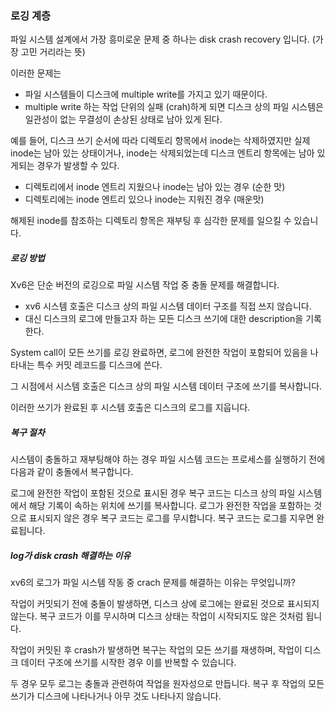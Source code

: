 ### 로깅 계층

파일 시스템 설계에서 가장 흥미로운 문제 중 하나는 disk crash recovery 입니다. (가장 고민 거리라는 뜻)

이러한 문제는 

* 파일 시스템들이 디스크에 multiple write를 가지고 있기 때문이다. 
* multiple write 하는 작업 단위의 실패 (crah)하게 되면 디스크 상의 파일 시스템은 일관성이 없는 무결성이 손상된 상태로 남아 있게 된다. 

예를 들어, 디스크 쓰기 순서에 따라 디렉토리 항목에서 inode는 삭제하였지만 실제 inode는 남아 있는 상태이거나, inode는 삭제되었는데 디스크 엔트리 항목에는 남아 있게되는 경우가 발생할 수 있다.

* 디렉토리에서 inode 엔트리 지웠으나 inode는 남아 있는 경우 (순한 맛)
* 디렉토리에는 inode 엔트리 있으나 inode는 지워진 경우 (매운맛)

해제된 inode를 참조하는 디렉토리 항목은 재부팅 후 심각한 문제를 일으킬 수 있습니다.

##### 로깅 방법

Xv6은 단순 버전의 로깅으로 파일 시스템 작업 중 충돌 문제를 해결합니다. 

* xv6 시스템 호출은 디스크 상의 파일 시스템 데이터 구조를 직접 쓰지 않습니다. 
* 대신 디스크의 로그에 만들고자 하는 모든 디스크 쓰기에 대한 description을 기록 한다.

System call이 모든 쓰기를 로깅 완료하면,  로그에 완전한 작업이 포함되어 있음을 나타내는 특수 커밋 레코드를 디스크에 쓴다.

그 시점에서 시스템 호출은 디스크 상의 파일 시스템 데이터 구조에 쓰기를 복사합니다.

이러한 쓰기가 완료된 후 시스템 호출은 디스크의 로그를 지웁니다. 

##### 복구 절차

시스템이 충돌하고 재부팅해야 하는 경우 파일 시스템 코드는 프로세스를 실행하기 전에 다음과 같이 충돌에서 복구합니다. 

로그에 완전한 작업이 포함된 것으로 표시된 경우 복구 코드는 디스크 상의 파일 시스템에서 해당 기록이 속하는 위치에 쓰기를 복사합니다. 로그가 완전한 작업을 포함하는 것으로 표시되지 않은 경우 복구 코드는 로그를 무시합니다. 복구 코드는 로그를 지우면 완료됩니다.



##### log가 disk crash 해결하는 이유

xv6의 로그가 파일 시스템 작동 중 crach 문제를 해결하는 이유는 무엇입니까? 

작업이 커밋되기 전에 충돌이 발생하면, 디스크 상에 로그에는 완료된 것으로 표시되지 않는다.  복구 코드가 이를 무시하며 디스크 상태는 작업이 시작되지도 않은 것처럼 됩니다.

작업이 커밋된 후 crash가  발생하면 복구는 작업의 모든 쓰기를 재생하며,  작업이 디스크 데이터 구조에 쓰기를 시작한 경우 이를 반복할 수 있습니다.

두 경우 모두 로그는 충돌과 관련하여 작업을 원자성으로 만듭니다. 복구 후 작업의 모든 쓰기가 디스크에 나타나거나 아무 것도 나타나지 않습니다.